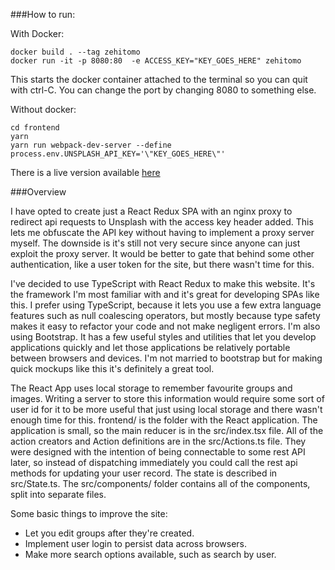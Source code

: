 ###How to run:

With Docker:
```
docker build . --tag zehitomo
docker run -it -p 8080:80  -e ACCESS_KEY="KEY_GOES_HERE" zehitomo
```
This starts the docker container attached to the terminal so you can quit with ctrl-C. You can change the port by changing 8080 to something else.

Without docker:
```
cd frontend
yarn
yarn run webpack-dev-server --define process.env.UNSPLASH_API_KEY='\"KEY_GOES_HERE\"'
```

There is a live version available [here](http://loading.digital)

###Overview

I have opted to create just a React Redux SPA with an nginx proxy to redirect api requests to Unsplash with the access key header added. This lets me obfuscate the API key without having to implement a proxy server myself. The downside is it's still not very secure since anyone can just exploit the proxy server. It would be better to gate that behind some other authentication, like a user token for the site, but there wasn't time for this.

I've decided to use TypeScript with React Redux to make this website. It's the framework I'm most familiar with and it's great for developing SPAs like this. I prefer using TypeScript, because it lets you use a few extra language features such as null coalescing operators, but mostly because type safety makes it easy to refactor your code and not make negligent errors.
I'm also using Bootstrap. It has a few useful styles and utilities that let you develop applications quickly and let those applications be relatively portable between browsers and devices. I'm not married to bootstrap but for making quick mockups like this it's definitely a great tool.

The React App uses local storage to remember favourite groups and images. Writing a server to store this information would require some sort of user id for it to be more useful that just using local storage and there wasn't enough time for this. frontend/ is the folder with the React application. The application is small, so the main reducer is in the src/index.tsx file. All of the action creators and Action definitions are in the src/Actions.ts file. They were designed with the intention of being connectable to some rest API later, so instead of dispatching immediately you could call the rest api methods for updating your user record. The state is described in src/State.ts. The src/components/ folder contains all of the components, split into separate files.

Some basic things to improve the site:
* Let you edit groups after they're created.
* Implement user login to persist data across browsers.
* Make more search options available, such as search by user.
